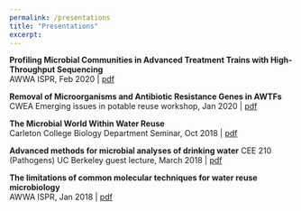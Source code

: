 ```yaml
---
permalink: /presentations
title: "Presentations"
excerpt: 
---
```

**Profiling Microbial Communities in Advanced Treatment Trains with High-Throughput Sequencing**  
AWWA ISPR, Feb 2020 | [pdf](files/presentations/Kantor_AWWA_ISPR_2020.pdf)  

**Removal of Microorganisms and Antibiotic Resistance Genes in AWTFs**  
CWEA Emerging issues in potable reuse workshop, Jan 2020 | [pdf](files/presentations/Kantor_CWEA_2020.pdf)  

**The Microbial World Within Water Reuse**  
Carleton College Biology Department Seminar, Oct 2018 | [pdf](files/presentations/carleton_bio_seminar.pdf)  

**Advanced methods for microbial analyses of drinking water**
CEE 210 (Pathogens) UC Berkeley guest lecture, March 2018 | [pdf](files/presentations/Pathogens_guest_lecture_031518.pdf)  

 **The limitations of common molecular techniques for water reuse microbiology**  
 AWWA ISPR, Jan 2018 | [pdf](files/presentations/Kantor_AWWA_ISPR_2018.pdf)  
